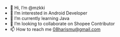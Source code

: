 - 👋 Hi, I’m @mzkki
- 👀 I’m interested in Android Developer
- 🌱 I’m currently learning Java
- 💞️ I’m looking to collaborate on Shopee Contributor
- 📫 How to reach me 08harismu@gmail.com

<!---
mzkki/mzkki is a ✨ special ✨ repository because its `README.md` (this file) appears on your GitHub profile.
You can click the Preview link to take a look at your changes.
--->
